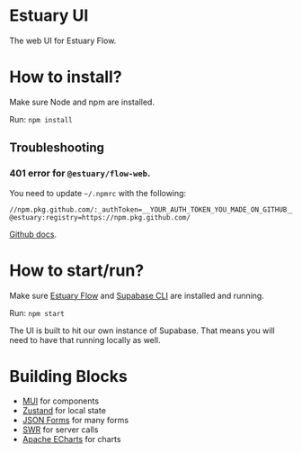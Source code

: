 # Estuary UI

The web UI for Estuary Flow.

# How to install?

Make sure Node and npm are installed.

Run: `npm install`

## Troubleshooting

### 401 error for `@estuary/flow-web`.

You need to update `~/.npmrc` with the following:

```
//npm.pkg.github.com/:_authToken=__YOUR_AUTH_TOKEN_YOU_MADE_ON_GITHUB__
@estuary:registry=https://npm.pkg.github.com/
```

[Github docs](https://docs.github.com/en/packages/working-with-a-github-packages-registry/working-with-the-npm-registry#authenticating-with-a-personal-access-token).

# How to start/run?

Make sure [Estuary Flow](https://github.com/estuary/flow) and [Supabase CLI](https://github.com/supabase/cli) are installed and running.

Run: `npm start`

The UI is built to hit our own instance of Supabase. That means you will need to have that running locally as well.

# Building Blocks

-   [MUI](https://github.com/mui/material-ui) for components
-   [Zustand](https://github.com/pmndrs/zustand) for local state
-   [JSON Forms](https://github.com/eclipsesource/jsonforms) for many forms
-   [SWR](https://github.com/vercel/swr) for server calls
-   [Apache ECharts](https://github.com/apache/echarts) for charts
